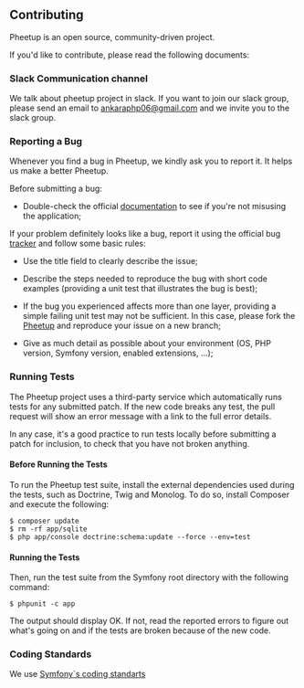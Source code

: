 Contributing
------------

Pheetup is an open source, community-driven project.

If you'd like to contribute, please read the following documents:

### Slack Communication channel

We talk  about pheetup project in slack. If you want to join our slack group, please send an email to ankaraphp06@gmail.com  and we invite you to the slack group.

### Reporting a Bug

Whenever you find a bug in Pheetup, we kindly ask you to report it. It helps
us make a better Pheetup.


Before submitting a bug:

* Double-check the official [documentation](README.md) to see if you're not misusing the
  application;


If your problem definitely looks like a bug, report it using the official bug
[tracker](https://github.com/ankaraphp/pheetup/issues) and follow some basic rules:

* Use the title field to clearly describe the issue;

* Describe the steps needed to reproduce the bug with short code examples
  (providing a unit test that illustrates the bug is best);

* If the bug you experienced affects more than one layer, providing a simple
  failing unit test may not be sufficient. In this case, please fork the
  [Pheetup](https://github.com/ankaraphp/pheetup/) and reproduce your issue on a new branch;

* Give as much detail as possible about your environment (OS, PHP version,
  Symfony version, enabled extensions, ...);



### Running Tests

The Pheetup project uses a third-party service which automatically runs tests for any submitted patch.
If the new code breaks any test, the pull request will show an error message with a link to the full error details.

In any case, it's a good practice to run tests locally before submitting a patch for inclusion, to check that you have not broken anything.


#### Before Running the Tests

To run the Pheetup test suite, install the external dependencies used during the tests, such as Doctrine, Twig and Monolog.
To do so, install Composer and execute the following:

	$ composer update
	$ rm -rf app/sqlite
	$ php app/console doctrine:schema:update --force --env=test


#### Running the Tests

Then, run the test suite from the Symfony root directory with the following command:

	$ phpunit -c app

The output should display OK. If not, read the reported errors to figure out what's going on and if the tests are broken because of the new code.


### Coding Standards

We use [Symfony`s coding standarts](https://symfony.com/doc/current/contributing/code/standards.html)
